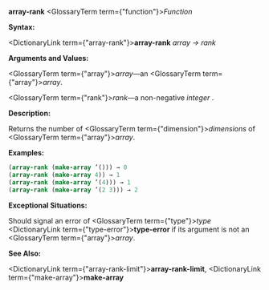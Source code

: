 **array-rank** <GlossaryTerm  term={"function"}><i>Function</i></GlossaryTerm> 



**Syntax:** 



<DictionaryLink  term={"array-rank"}><b>array-rank</b></DictionaryLink> *array → rank* 



**Arguments and Values:** 



<GlossaryTerm  term={"array"}><i>array</i></GlossaryTerm>—an <GlossaryTerm  term={"array"}><i>array</i></GlossaryTerm>. 



<GlossaryTerm  term={"rank"}><i>rank</i></GlossaryTerm>—a non-negative *integer* . 



**Description:** 



Returns the number of <GlossaryTerm  term={"dimension"}><i>dimensions</i></GlossaryTerm> of <GlossaryTerm  term={"array"}><i>array</i></GlossaryTerm>. 



**Examples:**
```lisp
(array-rank (make-array ’())) → 0 
(array-rank (make-array 4)) → 1 
(array-rank (make-array ’(4))) → 1 
(array-rank (make-array ’(2 3))) → 2 
```
**Exceptional Situations:** 



Should signal an error of <GlossaryTerm  term={"type"}><i>type</i></GlossaryTerm> <DictionaryLink  term={"type-error"}><b>type-error</b></DictionaryLink> if its argument is not an <GlossaryTerm  term={"array"}><i>array</i></GlossaryTerm>. 



**See Also:** 



<DictionaryLink  term={"array-rank-limit"}><b>array-rank-limit</b></DictionaryLink>, <DictionaryLink  term={"make-array"}><b>make-array</b></DictionaryLink> 



